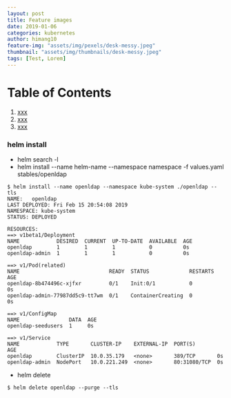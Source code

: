```yaml
---
layout: post
title: Feature images
date: 2019-01-06
categories: kubernetes
author: himang10
feature-img: "assets/img/pexels/desk-messy.jpeg"
thumbnail: "assets/img/thumbnails/desk-messy.jpeg"
tags: [Test, Lorem]
---
```


# Table of Contents
1. [xxx](#xxx)
2. [xxx](#xxx)
3. [xxx](#xxx)


### helm install

* helm search -l
* helm install --name helm-name --namespace namespace -f values.yaml stables/openldap
```
$ helm install --name openldap --namespace kube-system ./openldap --tls
NAME:   openldap
LAST DEPLOYED: Fri Feb 15 20:54:08 2019
NAMESPACE: kube-system
STATUS: DEPLOYED

RESOURCES:
==> v1beta1/Deployment
NAME            DESIRED  CURRENT  UP-TO-DATE  AVAILABLE  AGE
openldap        1        1        1           0          0s
openldap-admin  1        1        1           0          0s

==> v1/Pod(related)
NAME                             READY  STATUS             RESTARTS  AGE
openldap-8b474496c-xjfxr         0/1    Init:0/1           0         0s
openldap-admin-77987dd5c9-tt7wm  0/1    ContainerCreating  0         0s

==> v1/ConfigMap
NAME                DATA  AGE
openldap-seedusers  1     0s

==> v1/Service
NAME            TYPE       CLUSTER-IP    EXTERNAL-IP  PORT(S)       AGE
openldap        ClusterIP  10.0.35.179   <none>       389/TCP       0s
openldap-admin  NodePort   10.0.221.249  <none>       80:31080/TCP  0s
```

* helm delete 
```
$ helm delete openldap --purge --tls
```
